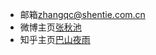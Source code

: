 - 邮箱[zhangqc@shentie.com.cn](mailto:zhangqc@shentie.com.cn)
- 微博主页[张秋池](https://weibo.com/zhangqiuchi)
- 知乎主页[巴山夜雨](https://www.zhihu.com/people/zhang-qiu-chi-97)

<!---
huoher/huoher is a ✨ special ✨ repository because its `README.md` (this file) appears on your GitHub profile.
You can click the Preview link to take a look at your changes.
--->
